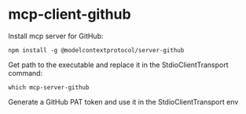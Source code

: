 # mcp-client-github

Install mcp server for GitHub:
```
npm install -g @modelcontextprotocol/server-github
```

Get path to the executable and replace it in the StdioClientTransport command:
```
which mcp-server-github
```

Generate a GitHub PAT token and use it in the StdioClientTransport env